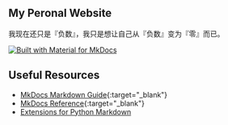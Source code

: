 ## My Peronal Website

我现在还只是『负数』，我只是想让自己从『负数』变为『零』而已。

[![Built with Material for MkDocs](https://img.shields.io/badge/Material_for_MkDocs-526CFE?style=for-the-badge&logo=MaterialForMkDocs&logoColor=white)](https://squidfunk.github.io/mkdocs-material/)

## Useful Resources

- [MkDocs Markdown Guide](https://www.markdownguide.org/tools/mkdocs/){:target="_blank"}
- [MkDocs Reference](https://www.mkdocs.org/user-guide/writing-your-docs/){:target="_blank"}
- [Extensions for Python Markdown](https://github.com/facelessuser/pymdown-extensions)


